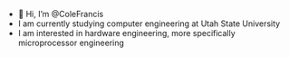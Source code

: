 - 👋 Hi, I’m @ColeFrancis
- I am currently studying computer engineering at Utah State University
- I am interested in hardware engineering, more specifically microprocessor engineering

